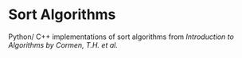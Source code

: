 # Sort Algorithms
Python/ C++ implementations of sort algorithms from _Introduction to Algorithms by Cormen, T.H. et al._

